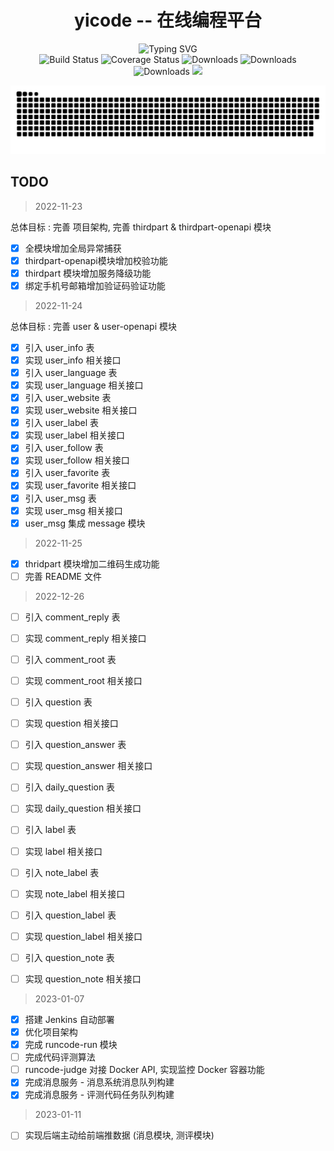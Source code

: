 <div align="center">
  <div><h1>yicode -- 在线编程平台</h1></div>
  <div style="position: relative">
    <img
      src="https://readme-typing-svg.demolab.com?font=Fira+Code&pause=3000&center=%E9%94%99%E8%AF%AF%E7%9A%84&vCenter=%E9%94%99%E8%AF%AF%E7%9A%84&width=435&lines=Buddha+bless%2Csimple+code+every+time!"
      alt="Typing SVG"
    />
  </div>
  <div>
    <img
      src="https://img.shields.io/badge/yicode-0.1-success.svg"
      alt="Build Status"
    />
    <img
      src="https://img.shields.io/badge/Spring%20Cloud-Hoxton.SR12-blue.svg"
      alt="Coverage Status"
    />
    <img
      src="https://img.shields.io/badge/Spring%20Cloud%20Alibaba-2.2.7.RELEASE-blue.svg"
      alt="Downloads"
    />
    <img
      src="https://img.shields.io/badge/Spring%20Boot-2.3.12.RELEASE-blue.svg"
      alt="Downloads"
    />
    <img
      src="https://img.shields.io/badge/Vue-2.7-blue.svg"
      alt="Downloads"
    />
    <img
      src="https://visitor-badge.glitch.me/badge?page_id=yixihan.yicode&left_color=green&right_color=red"
    />
  </div>
</div>
<div align="center">

![](https://github.com/yixihan/yicode/blob/master/assets/github-contribution-grid-snake.svg)
</div>

## TODO

> 2022-11-23

总体目标 : 完善 项目架构, 完善 thirdpart & thirdpart-openapi 模块
- [x] 全模块增加全局异常捕获
- [x] thirdpart-openapi模块增加校验功能
- [x] thirdpart 模块增加服务降级功能
- [x] 绑定手机号邮箱增加验证码验证功能

> 2022-11-24

总体目标 : 完善 user & user-openapi 模块
- [x] 引入 user_info 表
- [x] 实现 user_info 相关接口
- [x] 引入 user_language 表
- [x] 实现 user_language 相关接口
- [x] 引入 user_website 表
- [x] 实现 user_website 相关接口
- [x] 引入 user_label 表
- [x] 实现 user_label 相关接口
- [x] 引入 user_follow 表
- [x] 实现 user_follow 相关接口
- [x] 引入 user_favorite 表
- [x] 实现 user_favorite 相关接口
- [x] 引入 user_msg 表
- [x] 实现 user_msg 相关接口
- [x] user_msg 集成 message 模块

> 2022-11-25

- [x] thridpart 模块增加二维码生成功能
- [ ] 完善 README 文件

> 2022-12-26

- [ ] 引入 comment_reply 表
- [ ] 实现 comment_reply 相关接口
- [ ] 引入 comment_root 表
- [ ] 实现 comment_root 相关接口
- [ ] 引入 question 表
- [ ] 实现 question 相关接口
- [ ] 引入 question_answer 表
- [ ] 实现 question_answer 相关接口
- [ ] 引入 daily_question 表
- [ ] 实现 daily_question 相关接口
- [ ] 引入 label 表
- [ ] 实现 label 相关接口
- [ ] 引入 note_label 表
- [ ] 实现 note_label 相关接口
- [ ] 引入 question_label 表
- [ ] 实现 question_label 相关接口
- [ ] 引入 question_note 表
- [ ] 实现 question_note 相关接口


> 2023-01-07

- [x] 搭建 Jenkins 自动部署
- [x] 优化项目架构
- [x] 完成 runcode-run 模块
- [ ] 完成代码评测算法
- [ ] runcode-judge 对接 Docker API, 实现监控 Docker 容器功能
- [x] 完成消息服务 - 消息系统消息队列构建
- [x] 完成消息服务 - 评测代码任务队列构建

> 2023-01-11

- [ ] 实现后端主动给前端推数据 (消息模块, 测评模块)
